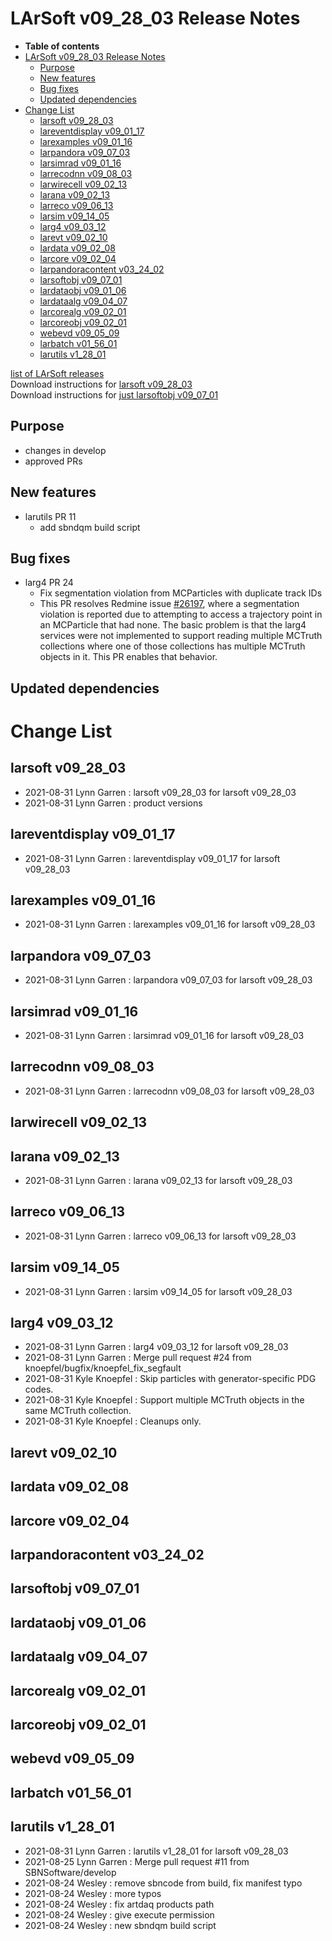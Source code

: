 LArSoft v09\_28\_03 Release Notes
======================================================================

-   **Table of contents**
-   [LArSoft v09\_28\_03 Release Notes](#LArSoft-v09_28_03-Release-Notes)
    -   [Purpose](#Purpose)
    -   [New features](#New-features)
    -   [Bug fixes](#Bug-fixes)
    -   [Updated dependencies](#Updated-dependencies)
-   [Change List](#Change-List)
    -   [larsoft v09\_28\_03](#larsoft-v09_28_03)
    -   [lareventdisplay v09\_01\_17](#lareventdisplay-v09_01_17)
    -   [larexamples v09\_01\_16](#larexamples-v09_01_16)
    -   [larpandora v09\_07\_03](#larpandora-v09_07_03)
    -   [larsimrad v09\_01\_16](#larsimrad-v09_01_16)
    -   [larrecodnn v09\_08\_03](#larrecodnn-v09_08_03)
    -   [larwirecell v09\_02\_13](#larwirecell-v09_02_13)
    -   [larana v09\_02\_13](#larana-v09_02_13)
    -   [larreco v09\_06\_13](#larreco-v09_06_13)
    -   [larsim v09\_14\_05](#larsim-v09_14_05)
    -   [larg4 v09\_03\_12](#larg4-v09_03_12)
    -   [larevt v09\_02\_10](#larevt-v09_02_10)
    -   [lardata v09\_02\_08](#lardata-v09_02_08)
    -   [larcore v09\_02\_04](#larcore-v09_02_04)
    -   [larpandoracontent v03\_24\_02](#larpandoracontent-v03_24_02)
    -   [larsoftobj v09\_07\_01](#larsoftobj-v09_07_01)
    -   [lardataobj v09\_01\_06](#lardataobj-v09_01_06)
    -   [lardataalg v09\_04\_07](#lardataalg-v09_04_07)
    -   [larcorealg v09\_02\_01](#larcorealg-v09_02_01)
    -   [larcoreobj v09\_02\_01](#larcoreobj-v09_02_01)
    -   [webevd v09\_05\_09](#webevd-v09_05_09)
    -   [larbatch v01\_56\_01](#larbatch-v01_56_01)
    -   [larutils v1\_28\_01](#larutils-v1_28_01)

[list of LArSoft releases](LArSoft_release_list)\
Download instructions for [larsoft v09\_28\_03](http://scisoft.fnal.gov/scisoft/bundles/larsoft/v09_28_03/larsoft-v09_28_03.html)\
Download instructions for [just larsoftobj v09\_07\_01](http://scisoft.fnal.gov/scisoft/bundles/larsoftobj/v09_07_01/larsoftobj-v09_07_01.html)

Purpose
--------------------

-   changes in develop
-   approved PRs

New features
------------------------------

-   larutils PR 11
    -   add sbndqm build script

Bug fixes
------------------------

-   larg4 PR 24
    -   Fix segmentation violation from MCParticles with duplicate track IDs
    -   This PR resolves Redmine issue [\#26197](/redmine/issues/26197 "Bug: MCParticles have non-unique TrackIDs and SegFault when trying to access Trajectory information  (Closed)"), where a segmentation violation is reported due to attempting to access a trajectory point in an MCParticle that had none. The basic problem is that the larg4 services were not implemented to support reading multiple MCTruth collections where one of those collections has multiple MCTruth objects in it. This PR enables that behavior.

Updated dependencies
----------------------------------------------

Change List
============================

larsoft v09\_28\_03
------------------------------------------

-   2021-08-31 Lynn Garren : larsoft v09\_28\_03 for larsoft v09\_28\_03
-   2021-08-31 Lynn Garren : product versions

lareventdisplay v09\_01\_17
----------------------------------------------------------

-   2021-08-31 Lynn Garren : lareventdisplay v09\_01\_17 for larsoft v09\_28\_03

larexamples v09\_01\_16
--------------------------------------------------

-   2021-08-31 Lynn Garren : larexamples v09\_01\_16 for larsoft v09\_28\_03

larpandora v09\_07\_03
------------------------------------------------

-   2021-08-31 Lynn Garren : larpandora v09\_07\_03 for larsoft v09\_28\_03

larsimrad v09\_01\_16
----------------------------------------------

-   2021-08-31 Lynn Garren : larsimrad v09\_01\_16 for larsoft v09\_28\_03

larrecodnn v09\_08\_03
------------------------------------------------

-   2021-08-31 Lynn Garren : larrecodnn v09\_08\_03 for larsoft v09\_28\_03

larwirecell v09\_02\_13
--------------------------------------------------

larana v09\_02\_13
----------------------------------------

-   2021-08-31 Lynn Garren : larana v09\_02\_13 for larsoft v09\_28\_03

larreco v09\_06\_13
------------------------------------------

-   2021-08-31 Lynn Garren : larreco v09\_06\_13 for larsoft v09\_28\_03

larsim v09\_14\_05
----------------------------------------

-   2021-08-31 Lynn Garren : larsim v09\_14\_05 for larsoft v09\_28\_03

larg4 v09\_03\_12
--------------------------------------

-   2021-08-31 Lynn Garren : larg4 v09\_03\_12 for larsoft v09\_28\_03
-   2021-08-31 Lynn Garren : Merge pull request \#24 from knoepfel/bugfix/knoepfel\_fix\_segfault
-   2021-08-31 Kyle Knoepfel : Skip particles with generator-specific PDG codes.
-   2021-08-31 Kyle Knoepfel : Support multiple MCTruth objects in the same MCTruth collection.
-   2021-08-31 Kyle Knoepfel : Cleanups only.

larevt v09\_02\_10
----------------------------------------

lardata v09\_02\_08
------------------------------------------

larcore v09\_02\_04
------------------------------------------

larpandoracontent v03\_24\_02
--------------------------------------------------------------

larsoftobj v09\_07\_01
------------------------------------------------

lardataobj v09\_01\_06
------------------------------------------------

lardataalg v09\_04\_07
------------------------------------------------

larcorealg v09\_02\_01
------------------------------------------------

larcoreobj v09\_02\_01
------------------------------------------------

webevd v09\_05\_09
----------------------------------------

larbatch v01\_56\_01
--------------------------------------------

larutils v1\_28\_01
------------------------------------------

-   2021-08-31 Lynn Garren : larutils v1\_28\_01 for larsoft v09\_28\_03
-   2021-08-25 Lynn Garren : Merge pull request \#11 from SBNSoftware/develop
-   2021-08-24 Wesley : remove sbncode from build, fix manifest typo
-   2021-08-24 Wesley : more typos
-   2021-08-24 Wesley : fix artdaq products path
-   2021-08-24 Wesley : give execute permission
-   2021-08-24 Wesley : new sbndqm build script
